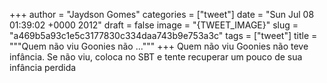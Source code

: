 
+++
author = "Jaydson Gomes"
categories = ["tweet"]
date = "Sun Jul 08 01:39:02 +0000 2012"
draft = false
image = "{TWEET_IMAGE}"
slug = "a469b5a93c1e5c3177830c334daa743b9e753a3c"
tags = ["tweet"]
title = """Quem não viu Goonies não ..."""
+++
Quem não viu Goonies não teve infância. Se não viu, coloca no SBT e tente recuperar um pouco de sua infância perdida
